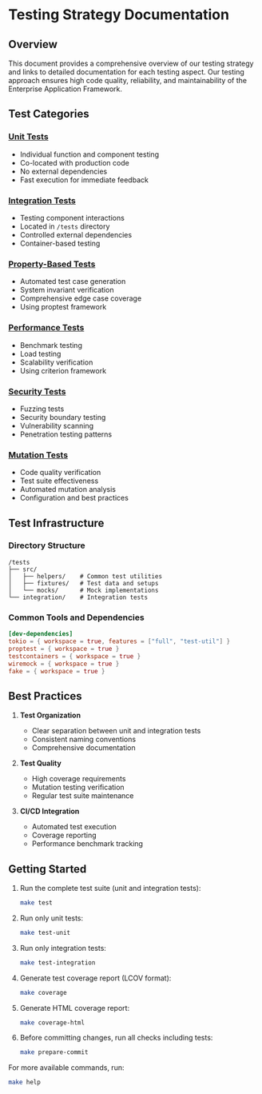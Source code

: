# Testing Strategy Documentation

## Overview

This document provides a comprehensive overview of our testing strategy and links to detailed documentation for each testing aspect. Our testing approach ensures high code quality, reliability, and maintainability of the Enterprise Application Framework.

## Test Categories

### [Unit Tests](unit-tests.md)

- Individual function and component testing
- Co-located with production code
- No external dependencies
- Fast execution for immediate feedback

### [Integration Tests](integration-tests.md)

- Testing component interactions
- Located in `/tests` directory
- Controlled external dependencies
- Container-based testing

### [Property-Based Tests](property-tests.md)

- Automated test case generation
- System invariant verification
- Comprehensive edge case coverage
- Using proptest framework

### [Performance Tests](performance-tests.md)

- Benchmark testing
- Load testing
- Scalability verification
- Using criterion framework

### [Security Tests](security-tests.md)

- Fuzzing tests
- Security boundary testing
- Vulnerability scanning
- Penetration testing patterns

### [Mutation Tests](mutation-tests.md)

- Code quality verification
- Test suite effectiveness
- Automated mutation analysis
- Configuration and best practices

## Test Infrastructure

### Directory Structure

```plaintext
/tests
├── src/
│   ├── helpers/    # Common test utilities
│   ├── fixtures/   # Test data and setups
│   └── mocks/      # Mock implementations
└── integration/    # Integration tests
```

### Common Tools and Dependencies

```toml
[dev-dependencies]
tokio = { workspace = true, features = ["full", "test-util"] }
proptest = { workspace = true }
testcontainers = { workspace = true }
wiremock = { workspace = true }
fake = { workspace = true }
```

## Best Practices

1. **Test Organization**
   - Clear separation between unit and integration tests
   - Consistent naming conventions
   - Comprehensive documentation

2. **Test Quality**
   - High coverage requirements
   - Mutation testing verification
   - Regular test suite maintenance

3. **CI/CD Integration**
   - Automated test execution
   - Coverage reporting
   - Performance benchmark tracking

## Getting Started

1. Run the complete test suite (unit and integration tests):

   ```bash
   make test
   ```

2. Run only unit tests:

   ```bash
   make test-unit
   ```

3. Run only integration tests:

   ```bash
   make test-integration
   ```

4. Generate test coverage report (LCOV format):

   ```bash
   make coverage
   ```

5. Generate HTML coverage report:

   ```bash
   make coverage-html
   ```

6. Before committing changes, run all checks including tests:

   ```bash
   make prepare-commit
   ```

For more available commands, run:

```bash
make help
```
